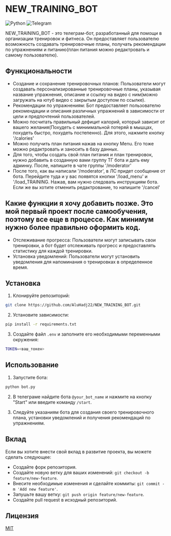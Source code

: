

# NEW_TRAINING_BOT

![Python](https://img.shields.io/badge/Python-3.11-blue)
![Telegram](https://img.shields.io/badge/Telegram%20Bot-aiogram-brightgreen)

NEW_TRAINING_BOT - это телеграм-бот, разработанный для помощи в организации тренировок и фитнеса. Он предоставляет пользователю возможность создавать тренировочные планы, получать рекомендации по упражнениям и питанию(план питания можно редактровать и самому пользователю).

## Функциональности
- Создание и сохранение тренировочных планов: Пользователи могут создавать персонализированные тренировочные планы, указывая название упражнения, описание и ссылку на видео с ним(можно загружать на ютуб видео с закрытым доступом по ссылке).
- Рекомендации по упражнениям: Бот предоставляет пользователю рекомендации и описания различных упражнений в зависимости от цели и предпочтений пользователей.
- Можно посчитать правильный дефицит калорий, который зависит от вашего желания(Похудеть с миниимальной потеряй в мышцах, похудеть быстро, похудеть постепенно). Для этого, нажмите кнопку '/calories'
- Можно получить план питания нажав на кнопку Menu. Его тоже можно редактровать и заносить в базу данных.
- Для того, чтобы создать свой план питания и план тренировок, нужно добавить в созданную вами группу ТГ бота и дать ему админку. После, напишите в чате группы '/moderator'
- После того, как вы написали '/moderator', в ЛС придет сообщение от бота. Перейдите туда и у вас появятся кнопки '/load_menu' и '/load_TRAINING. Нажав, вам нужно следовать инструкциям бота. Если же вы хотите отменить редактрование, то напишите '/cancel'

## Какие функции я хочу добавить позже. Это мой первый проект после самообучения, поэтому все еще в процессе. Как минимум нужно более правильно оформить код. 
- Отслеживание прогресса: Пользователи могут записывать свои тренировки, а бот будет отслеживать прогресс и предоставлять статистику для каждой тренировки.
- Установка уведомлений: Пользователи могут установить уведомления для напоминания о тренировках в определенное время.

## Установка

1. Клонируйте репозиторий:

```bash
git clone https://github.com/AluHadj22/NEW_TRAINING_BOT.git
```

2. Установите зависимости:

```bash
pip install -r requirements.txt
```

3. Создайте файл `.env` и заполните его необходимыми переменными окружения:

```bash
TOKEN=<ваш_токен>
```

## Использование

1. Запустите бота:

```bash
python bot.py
```

2. В телеграме найдите бота `@your_bot_name` и нажмите на кнопку "Start" или введите команду `/start`.

3. Следуйте указаниям бота для создания своего тренировочного плана, установки уведомлений и получения рекомендаций по упражнениям.

## Вклад

Если вы хотите внести свой вклад в развитие проекта, вы можете сделать следующее:

- Создайте форк репозитория.
- Создайте новую ветку для ваших изменений: `git checkout -b feature/new-feature`.
- Внесите необходимые изменения и сделайте коммиты: `git commit -m 'Add new feature'`.
- Запушьте вашу ветку: `git push origin feature/new-feature`.
- Создайте pull request в исходный репозиторий.

## Лицензия

[MIT](LICENSE)


